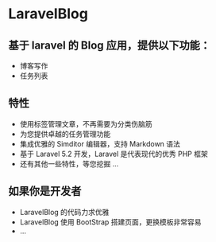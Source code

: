 LaravelBlog
====

基于 laravel 的 Blog 应用，提供以下功能：
----

- 博客写作
- 任务列表

特性
----

- 使用标签管理文章，不再需要为分类伤脑筋
- 为您提供卓越的任务管理功能
- 集成优雅的 Simditor 编辑器，支持 Markdown 语法
- 基于 Laravel 5.2 开发，Laravel 是代表现代的优秀 PHP 框架
- 还有其他一些特性，等您挖掘 ...

如果你是开发者
----

- LaravelBlog 的代码力求优雅
- LaravelBlog 使用 BootStrap 搭建页面，更换模板非常容易
- ...